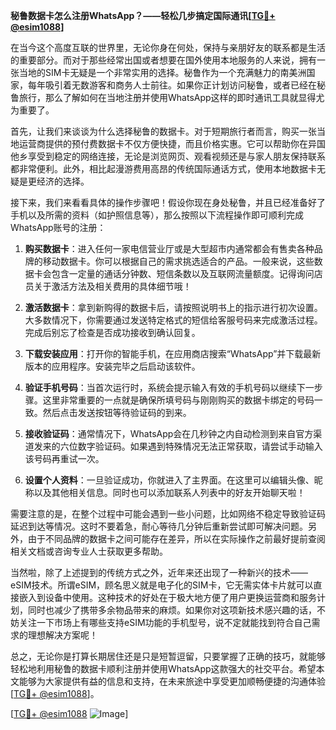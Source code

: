 **秘鲁数据卡怎么注册WhatsApp？——轻松几步搞定国际通讯[[TG💪+ @esim1088](https://t.me/s/esim1088)]**

在当今这个高度互联的世界里，无论你身在何处，保持与亲朋好友的联系都是生活的重要部分。而对于那些经常出国或者想要在国外使用本地服务的人来说，拥有一张当地的SIM卡无疑是一个非常实用的选择。秘鲁作为一个充满魅力的南美洲国家，每年吸引着无数游客和商务人士前往。如果你正计划访问秘鲁，或者已经在秘鲁旅行，那么了解如何在当地注册并使用WhatsApp这样的即时通讯工具就显得尤为重要了。

首先，让我们来谈谈为什么选择秘鲁的数据卡。对于短期旅行者而言，购买一张当地运营商提供的预付费数据卡不仅方便快捷，而且价格实惠。它可以帮助你在异国他乡享受到稳定的网络连接，无论是浏览网页、观看视频还是与家人朋友保持联系都非常便利。此外，相比起漫游费用高昂的传统国际通话方式，使用本地数据卡无疑是更经济的选择。

接下来，我们来看看具体的操作步骤吧！假设你现在身处秘鲁，并且已经准备好了手机以及所需的资料（如护照信息等），那么按照以下流程操作即可顺利完成WhatsApp账号的注册：

1. **购买数据卡**：进入任何一家电信营业厅或是大型超市内通常都会有售卖各种品牌的移动数据卡。你可以根据自己的需求挑选适合的产品。一般来说，这些数据卡会包含一定量的通话分钟数、短信条数以及互联网流量额度。记得询问店员关于激活方法及相关费用的具体细节哦！

2. **激活数据卡**：拿到新购得的数据卡后，请按照说明书上的指示进行初次设置。大多数情况下，你需要通过发送特定格式的短信给客服号码来完成激活过程。完成后别忘了检查是否成功接收到确认回复。

3. **下载安装应用**：打开你的智能手机，在应用商店搜索“WhatsApp”并下载最新版本的应用程序。安装完毕之后启动该软件。

4. **验证手机号码**：当首次运行时，系统会提示输入有效的手机号码以继续下一步骤。这里非常重要的一点就是确保所填号码与刚刚购买的数据卡绑定的号码一致。然后点击发送按钮等待验证码的到来。

5. **接收验证码**：通常情况下，WhatsApp会在几秒钟之内自动检测到来自官方渠道发来的六位数字验证码。如果遇到特殊情况无法正常获取，请尝试手动输入该号码再重试一次。

6. **设置个人资料**：一旦验证成功，你就进入了主界面。在这里可以编辑头像、昵称以及其他相关信息。同时也可以添加联系人列表中的好友开始聊天啦！

需要注意的是，在整个过程中可能会遇到一些小问题，比如网络不稳定导致验证码延迟到达等情况。这时不要着急，耐心等待几分钟后重新尝试即可解决问题。另外，由于不同品牌的数据卡之间可能存在差异，所以在实际操作之前最好提前查阅相关文档或咨询专业人士获取更多帮助。

当然啦，除了上述提到的传统方式之外，近年来还出现了一种新兴的技术——eSIM技术。所谓eSIM，顾名思义就是电子化的SIM卡，它无需实体卡片就可以直接嵌入到设备中使用。这种技术的好处在于极大地方便了用户更换运营商和服务计划，同时也减少了携带多余物品带来的麻烦。如果你对这项新技术感兴趣的话，不妨关注一下市场上有哪些支持eSIM功能的手机型号，说不定就能找到符合自己需求的理想解决方案呢！

总之，无论你是打算长期居住还是只是短暂逗留，只要掌握了正确的技巧，就能够轻松地利用秘鲁的数据卡顺利注册并使用WhatsApp这款强大的社交平台。希望本文能够为大家提供有益的信息和支持，在未来旅途中享受更加顺畅便捷的沟通体验[[TG💪+ @esim1088](https://t.me/s/esim1088)]。

[[TG💪+ @esim1088](https://t.me/s/esim1088) ![Image](https://i.postimg.cc/4NQfJmqS/Snipaste-2025-05-13-00-14-12.png)]